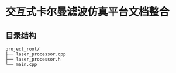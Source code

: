 # 交互式卡尔曼滤波仿真平台文档整合

## 目录结构
```plaintext
project_root/
├── laser_processor.cpp
├── laser_processor.h
└── main.cpp
```